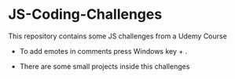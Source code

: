 # JS-Coding-Challenges

This repository contains some JS challenges from a Udemy Course

- To add emotes in comments press Windows key + .

- There are some small projects inside this challenges